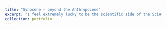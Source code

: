 ```yaml
---
title: "Synocene – beyond the Anthropocene"
excerpt: "I feel extremely lucky to be the scientific side of the SciArt project [SYNOCENE](https://science-art-society.ec.europa.eu/naturarchy-projects#synocene--beyond-the-anthropocene) conceived by outstanding artists [Marina Wainer](https://marinaestelawainer.com/index.php/en/) and [Sam Nester](https://samnester.com/), and also in collaboration with my colleague [Lucía Iglesias](https://science-art-society.ec.europa.eu/researchers-policymakers#luc%C3%ADa-iglesias-blanco) from European Commission's DG ENVIRONMENT. SYNOCENE is a 360 degree involving sound installation where the voices of humans, artificial intelligence and nature co-exist exploring a decentered view of our anthropocentric experience of the natural world. <br> <br/><img src='/images/synocene.PNG'>"
collection: portfolio
---
```

